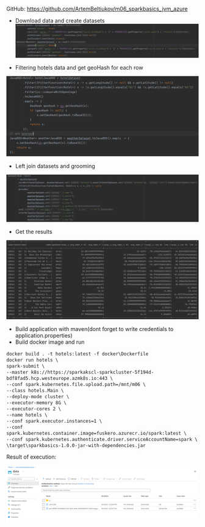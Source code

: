 GitHub: https://github.com/ArtemBeltiukov/m06_sparkbasics_jvm_azure

* Download data and create datasets 
![img_1.png](screenshots/img_1.png)
  
* Filtering hotels data and get geoHash for each row

![img_2.png](screenshots/img_2.png)

* Left join datasets and grooming

![img_3.png](screenshots/img_3.png)

* Get the results

![img_4.png](screenshots/img_4.png)

* Build application with maven(dont forget to write credentials to application.properties)
* Build docker image and run

```
docker build . -t hotels:latest -f docker\Dockerfile
docker run hotels \
spark-submit \
--master k8s://https://sparkakscl-sparkcluster-5f194d-bdf8fad5.hcp.westeurope.azmk8s.io:443 \
--conf spark.kubernetes.file.upload.path=/mnt/m06 \
--class hotels.Main \
--deploy-mode cluster \
--executor-memory 8G \
--executor-cores 2 \
--name hotels \
--conf spark.executor.instances=1 \
--conf spark.kubernetes.container.image=fuskero.azurecr.io/spark:latest \
--conf spark.kubernetes.authenticate.driver.serviceAccountName=spark \
\target\sparkbasics-1.0.0-jar-with-dependencies.jar
```

Result of execution:

![img.png](screenshots/img.png)

